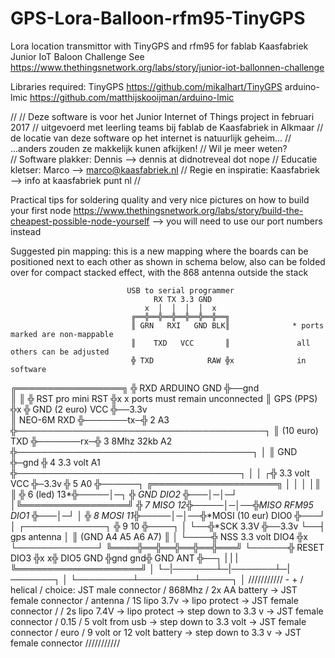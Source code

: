 # GPS-Lora-Balloon-rfm95-TinyGPS
Lora location transmittor with TinyGPS and rfm95 for fablab Kaasfabriek Junior IoT Baloon Challenge
  See https://www.thethingsnetwork.org/labs/story/junior-iot-ballonnen-challenge

Libraries required:
   TinyGPS       https://github.com/mikalhart/TinyGPS
   arduino-lmic  https://github.com/matthijskooijman/arduino-lmic

//
//    Deze software is voor het Junior Internet of Things project in februari 2017
//                 uitgevoerd met leerling teams bij fablab de Kaasfabriek in Alkmaar
//                         de locatie van deze software op het internet is natuurlijk geheim... 
//                                         ...anders zouden ze makkelijk kunen afkijken!
//    Wil je meer weten?                              
//        Software plakker: Dennis --> dennis at didnotreveal dot nope
//        Educatie kletser: Marco --> marco@kaasfabriek.nl
//        Regie en inspiratie: Kaasfabriek --> info at kaasfabriek punt nl
//

Practical tips for soldering quality and very nice pictures on how to build your first node
   https://www.thethingsnetwork.org/labs/story/build-the-cheapest-possible-node-yourself
    --> you will need to use our port numbers instead


Suggested pin mapping:
  this is a new mapping where the boards can be positioned next to each other as shown in schema below, 
    also can be folded over for compact stacked effect, with the 868 antenna outside the stack

                              USB to serial programmer
                                    RX TX 3.3 GND
                                  x  │  │  │  │  x
                               ╔══╬══╬══╬══╬══╬══╬══╗
                               ║ GRN   RXI   GND BLK║              * ports marked are non-mappable
                               ║    TXD   VCC       ║               all others can be adjusted 
                               ╬ TXD            RAW ╬x              in software
  ╔═════════════════╗          ╬ RXD  ARDUINO   GND ╬──gnd         
  ║                 ║          ╬ RST  pro mini  RST ╬x             x ports must remain unconnected 
  ║  GPS      (PPS) ╬x         ╬ GND  (2 euro)  VCC ╬──3.3v         
  ║  NEO-6M     RXD ╬───────tx─╬ 2               A3 ╬────────────────────────────────────────┐
  ║  (10 euro)  TXD ╬───────rx─╬ 3    8Mhz 32kb  A2 ╬──────────────────────────────────────┐ │
  ║             GND ╬─gnd      ╬ 4    3.3 volt   A1 ╬────────────────────────────────────┐ │ │
 ┌╬  3.3 volt   VCC ╬─3.3v     ╬ 5               A0 ╬──────┐    ╔════════════════════╗   │ │ │
 │║                 ║          ╬ 6         (led) 13*╬*─────│─┐  ╬ GND           DIO2 ╬───│─│─┘
 │╚═════════════════╝          ╬ 7          MISO 12*╬─*────│─│──╬*MISO  RFM95   DIO1 ╬───│─┘
 │                             ╬ 8          MOSI 11*╬──*───│─│──╬*MOSI (10 eur) DIO0 ╬───┘
 │  ┌─────────────┐            ╬ 9               10 ╬────┐ │ └──╬*SCK           3.3V ╬──3.3v
 └──┤ gps antenna │            ║  (GND A4 A5 A6 A7) ║    │ └────╬ NSS  3.3 volt DIO4 ╬x
    └─────────────┘            ╚════╬══╬══╬══╬══╬═══╝    └──────╬ RESET         DIO3 ╬x
                                                               x╬ DIO5           GND ╬gnd
                                                             gnd╬ GND            ANT ╬──┐
                               |         |         |            ╚════════════════════╝  │
                               └─|───────┴─|───────┴─|───────┐                          │
                                 └─────────┴─────────┴─────┐ │                 ///////////
                                                           - +                 / helical /
 choice:                                        JST male connector             / 868Mhz  /
  2x AA battery -> JST female connector                                        / antenna /
  1S lipo 3.7v -> lipo protect -> JST female connector                         /         /
  2s lipo 7.4V -> lipo protect -> step down to 3.3 v -> JST female connector   /   0.15  /
  5 volt from usb -> step down to 3.3 volt -> JST female connector             /   euro  /
  9 volt or 12 volt battery -> step down to 3.3 v -> JST female connector      ///////////


